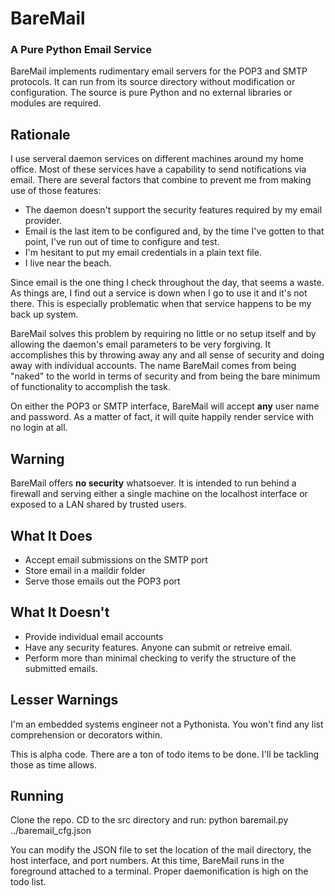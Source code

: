 # BareMail
### A Pure Python Email Service
BareMail implements rudimentary email servers for the POP3 and SMTP protocols.
It can run from its source directory without modification or configuration.
The source is pure Python and no external libraries or modules are required.

## Rationale
I use serveral daemon services on different machines around my home office.  Most of these
services have a capability to send notifications via email.  There are several factors that
combine to prevent me from making use of those features:
  * The daemon doesn't support the security features required by my email provider.
  * Email is the last item to be configured and, by the time I've gotten to that point, I've
  run out of time to configure and test.
  * I'm hesitant to put my email credentials in a plain text file.
  * I live near the beach.

Since email is the one thing I check throughout the day, that seems a waste.  As things are, I
find out a service is down when I go to use it and it's not there.  This is especially problematic
when that service happens to be my back up system.

BareMail solves this problem by requiring no little or no setup itself and by allowing
the daemon's email parameters to be very forgiving.  It accomplishes this by throwing away any
and all sense of security and doing away with individual accounts.  The name BareMail
comes from being "naked" to the world in terms of security and from being the bare minimum
of functionality to accomplish the task.

On either the POP3 or SMTP interface, BareMail will accept **any** user name and password.  As
a matter of fact, it will quite happily render service with no login at all.

## Warning
BareMail offers **no security** whatsoever.  It is intended to run behind a firewall and serving
either a single machine on the localhost interface or exposed to a LAN shared by trusted users.

## What It Does
  * Accept email submissions on the SMTP port
  * Store email in a maildir folder
  * Serve those emails out the POP3 port

## What It Doesn't
  * Provide individual email accounts
  * Have any security features.  Anyone can submit or retreive email.
  * Perform more than minimal checking to verify the structure of the submitted emails.

## Lesser Warnings
I'm an embedded systems engineer not a Pythonista.  You won't find any list comprehension or
decorators within.

This is alpha code.  There are a ton of todo items to be done.  I'll be tackling those as time allows.

## Running
Clone the repo.  CD to the src directory and run:
python baremail.py ../baremail_cfg.json

You can modify the JSON file to set the location of the mail directory, the host interface, and
port numbers.  At this time, BareMail runs in the foreground attached to a terminal.  Proper
daemonification is high on the todo list.
